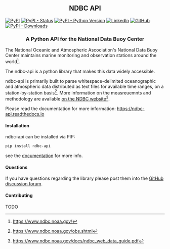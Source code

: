<div align="center">
    <h2>NDBC API</h2>
</div>


[![PyPI](https://img.shields.io/pypi/v/ndbc-api)](https://pypi.org/project/ndbc-api/#history)
[![PyPI - Status](https://img.shields.io/pypi/status/ndbc-api)](https://pypi.org/project/ndbc-api/)
[![PyPI - Python Version](https://img.shields.io/pypi/pyversions/ndbc-api)](https://pypi.org/project/ndbc-api/)
[![LinkedIn](https://img.shields.io/badge/LinkedIn-0077B5?style=for-the-badge&logo=linkedin&logoColor=white&style=flat-square)](https://www.linkedin.com/in/cdjellen/)
[![GitHub](https://img.shields.io/github/license/cdjellen/ndbc-api)](https://github.com/cdjellen/ndbc-api/blob/main/LICENSE)
[![PyPI - Downloads](https://img.shields.io/pypi/dm/ndbc-api)](https://pypi.org/project/ndbc-api/)
      

<div align="center">
    <h3>A Python API for the National Data Buoy Center</h3>
</div>


The National Oceanic and Atmospheric Ascociation's National Data Buoy Center maintains marine monitoring and observation stations around the world[^1].

The ndbc-api is a python library that makes this data widely accessible.

ndbc-api is primarily built to parse whitespace-delimited oceanographic and atmospheric data distributed as text files for available time ranges, on a station-by-station basis[^2].  More information on the measreuemnts and methodology are available [on the NDBC website](https://www.ndbc.noaa.gov/docs/ndbc_web_data_guide.pdf)[^3].

Please read the documentation for more information:
https://ndbc-api.readthedocs.io

[^1]: https://www.ndbc.noaa.gov/
[^2]: https://www.ndbc.noaa.gov/obs.shtml
[^3]: https://www.ndbc.noaa.gov/docs/ndbc_web_data_guide.pdf


#### Installation
ndbc-api can be installed via PIP:

```sh
pip install ndbc-api
```
see the [documentation](https://ndbc-api.readthedocs.io/en/latest/) for more info.


#### Questions
If you have questions regarding the library please post them into
the [GitHub discussion forum](https://github.com/cdjellen/ndbc-api/discussions).


#### Contributing
TODO

